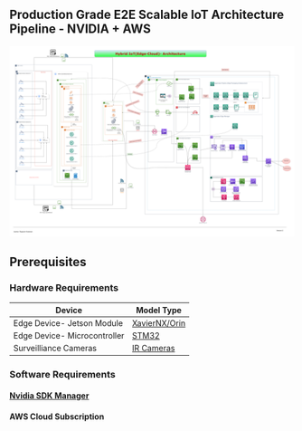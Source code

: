 ## Production Grade E2E Scalable IoT Architecture Pipeline - NVIDIA + AWS

<p align="center" >
	<img src="assets/arch.png" width="1000">
</p>

## Prerequisites

### Hardware Requirements

| Device                       | Model Type                                                                                        |
| ---------------------------- | ------------------------------------------------------------------------------------------------- |
| Edge Device- Jetson Module   | [XavierNX/Orin](https://www.nvidia.com/en-gb/autonomous-machines/embedded-systems/jetson-orin/)   |
| Edge Device- Microcontroller | [STM32](https://www.st.com/en/microcontrollers-microprocessors/stm32-32-bit-arm-cortex-mcus.html) |
| Surveilliance Cameras        | [IR Cameras](https://www.e-consystems.com/gige-cameras/sony-starvis-imx662-2mp-ip67-camera.asp)   |

### Software Requirements 

#### [Nvidia SDK Manager](https://developer.nvidia.com/sdk-manager)
#### AWS Cloud Subscription


